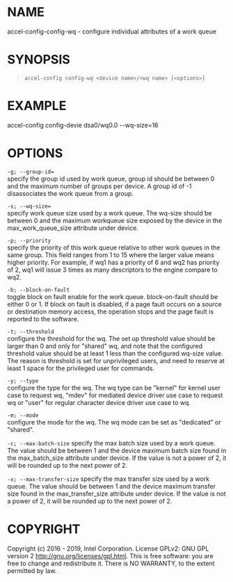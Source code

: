 
NAME
====

accel-config-config-wq - configure individual attributes of a work queue

SYNOPSIS
========

>     accel-config config-wq <device name>/<wq name> [<options>]

EXAMPLE
=======

accel-config config-devie dsa0/wq0.0 --wq-size=16

OPTIONS
=======

`-g; --group-id=`  
specify the group id used by work queue, group id should be between 0
and the maximum number of groups per device. A group id of -1
disassociates the work queue from a group.

`-s; --wq-size=`  
specify work queue size used by a work queue. The wq-size should be
between 0 and the maximum workqueue size exposed by the device in the
max\_work\_queue\_size attribute under device.

`-p; --priority`  
specify the priority of this work queue relative to other work queues in
the same group. This field ranges from 1 to 15 where the larger value
means higher priority. For example, if wq1 has a priority of 6 and wq2
has priority of 2, wq1 will issue 3 times as many descriptors to the
engine compare to wq2.

`-b; --block-on-fault`  
toggle block on fault enable for the work queue. block-on-fault should
be either 0 or 1. If block on fault is disabled, if a page fault occurs
on a source or destination memory access, the operation stops and the
page fault is reported to the software.

`-t; --threshold`  
configure the threshold for the wq. The set up threshold value should be
larger than 0 and only for "shared" wq, and note that the configured
threshold value should be at least 1 less than the configured wq-size
value. The reason is threshold is set for unprivileged users, and need
to reserve at least 1 space for the privileged user for commands.

`-y; --type`  
configure the type for the wq. The wq type can be "kernel" for kernel
user case to request wq, "mdev" for mediated device driver use case to
request wq or "user" for regular character device driver use case to wq.

`-m; --mode`  
configure the mode for the wq. The wq mode can be set as "dedicated" or
"shared".

`-c; --max-batch-size`
specify the max batch size used by a work queue. The value should be
between 1 and the device maximum batch size found in the
max\_batch\_size attribute under device. If the value is not a power
of 2, it will be rounded up to the next power of 2.

`-x; --max-transfer-size`
specify the max transfer size used by a work queue. The value should be
between 1 and the device maximum transfer size found in the
max\_transfer\_size attribute under device. If the value is not a power
of 2, it will be rounded up to the next power of 2.

COPYRIGHT
=========

Copyright (c) 2016 - 2019, Intel Corporation. License GPLv2: GNU GPL
version 2 <http://gnu.org/licenses/gpl.html>. This is free software: you
are free to change and redistribute it. There is NO WARRANTY, to the
extent permitted by law.
